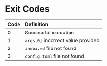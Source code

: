# Exit Codes

| Code | Definition |
| :--- | :--------- |
| 0    | Successful execution |
| 1    | `args[0]` incorrect value provided |
| 2    | `index.md` file not found |
| 3    | `config.toml` file not found |

